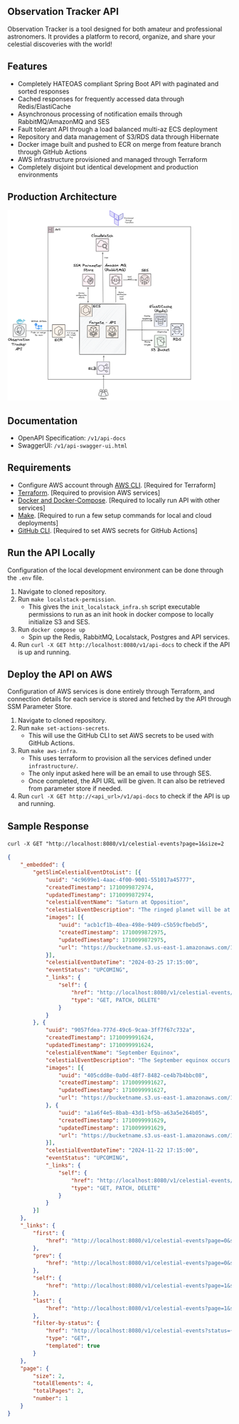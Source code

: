 ## Observation Tracker API
Observation Tracker is a tool designed for both amateur and professional astronomers. It provides a platform to record, organize, and share your celestial discoveries with the world! 

## Features
- Completely HATEOAS compliant Spring Boot API with paginated and sorted responses
- Cached responses for frequently accessed data through Redis/ElastiCache
- Asynchronous processing of notification emails through RabbitMQ/AmazonMQ and SES
- Fault tolerant API through a load balanced multi-az ECS deployment
- Repository and data management of S3/RDS data through Hibernate
- Docker image built and pushed to ECR on merge from feature branch through GitHub Actions 
- AWS infrastructure provisioned and managed through Terraform
- Completely disjoint but identical development and production environments

## Production Architecture
![Architecture](https://raw.githubusercontent.com/ris-tlp/observation-tracker/refs/heads/main/media/architecture_diagram.png)

## Documentation
- OpenAPI Specification: `/v1/api-docs`
- SwaggerUI: `/v1/api-swagger-ui.html`

## Requirements 
- Configure AWS account through [AWS CLI](https://aws.amazon.com/cli/). [Required for Terraform]
- [Terraform](https://www.terraform.io/). [Required to provision AWS services]
- [Docker and Docker-Compose](https://www.docker.com/). [Required to locally run API with other services]
- [Make](https://www.gnu.org/software/make/manual/make.html). [Required to run a few setup commands for local and cloud deployments]
- [GitHub CLI](https://cli.github.com/). [Required to set AWS secrets for GitHub Actions]

## Run the API Locally
Configuration of the local development environment can be done through the `.env` file.
1. Navigate to cloned repository.
2. Run `make localstack-permission`.
   - This gives the `init_localstack_infra.sh` script executable permissions to run as an init hook in docker compose to locally initialize S3 and SES.
4. Run `docker compose up`
   - Spin up the Redis, RabbitMQ, Localstack, Postgres and API services.
6. Run `curl -X GET http://localhost:8080/v1/api-docs` to check if the API is up and running. 

## Deploy the API on AWS
Configuration of AWS services is done entirely through Terraform, and connection details for each service is stored and fetched by the API through SSM Parameter Store.
1. Navigate to cloned repository.
2. Run `make set-actions-secrets`.
   - This will use the GitHub CLI to set AWS secrets to be used with GitHub Actions.
3. Run `make aws-infra`.
   - This uses terraform to provision all the services defined under `infrastructure/`.
   - The only input asked here will be an email to use through SES.
   - Once completed, the API URL will be given. It can also be retrieved from parameter store if needed.
4. Run `curl -X GET http://<api_url>/v1/api-docs` to check if the API is up and running.
   
## Sample Response
`curl -X GET "http://localhost:8080/v1/celestial-events?page=1&size=2`

```json
{
    "_embedded": {
        "getSlimCelestialEventDtoList": [{
            "uuid": "4c9699e1-4aac-4f00-9001-551017a45777",
            "createdTimestamp": 1710099872974,
            "updatedTimestamp": 1710099872974,
            "celestialEventName": "Saturn at Opposition",
            "celestialEventDescription": "The ringed planet will be at its closest approach to Earth and its face will be fully illuminated by the Sun. It will be brighter than any other time of the year and will be visible all night long.",
            "images": [{
                "uuid": "acb1cf1b-40ea-498e-9409-c5b59cfbebd5",
                "createdTimestamp": 1710099872975,
                "updatedTimestamp": 1710099872975,
                "url": "https://bucketname.s3.us-east-1.amazonaws.com/1710099872960-saturn-equinox.png"
            }],
            "celestialEventDateTime": "2024-03-25 17:15:00",
            "eventStatus": "UPCOMING",
            "_links": {
                "self": {
                    "href": "http://localhost:8080/v1/celestial-events/4c9699e1-4aac-4f00-9001-551017a45777",
                    "type": "GET, PATCH, DELETE"
                }
            }
        }, {
            "uuid": "9057fdea-777d-49c6-9caa-3ff7f67c732a",
            "createdTimestamp": 1710099991624,
            "updatedTimestamp": 1710099991624,
            "celestialEventName": "September Equinox",
            "celestialEventDescription": "The September equinox occurs at 12:39 UTC. The Sun will shine directly on the equator and there will be nearly equal amounts of day and night throughout the world.",
            "images": [{
                "uuid": "405cdd8e-0a0d-48f7-8482-ce4b7b4bbc08",
                "createdTimestamp": 1710099991627,
                "updatedTimestamp": 1710099991627,
                "url": "https://bucketname.s3.us-east-1.amazonaws.com/1710099991538-sun.png"
            }, {
                "uuid": "a1a6f4e5-8bab-43d1-bf5b-a63a5e264b05",
                "createdTimestamp": 1710099991629,
                "updatedTimestamp": 1710099991629,
                "url": "https://bucketname.s3.us-east-1.amazonaws.com/1710099991611-equinox.png"
            }],
            "celestialEventDateTime": "2024-11-22 17:15:00",
            "eventStatus": "UPCOMING",
            "_links": {
                "self": {
                    "href": "http://localhost:8080/v1/celestial-events/9057fdea-777d-49c6-9caa-3ff7f67c732a",
                    "type": "GET, PATCH, DELETE"
                }
            }
        }]
    },
    "_links": {
        "first": {
            "href": "http://localhost:8080/v1/celestial-events?page=0&size=2"
        },
        "prev": {
            "href": "http://localhost:8080/v1/celestial-events?page=0&size=2"
        },
        "self": {
            "href": "http://localhost:8080/v1/celestial-events?page=1&size=2"
        },
        "last": {
            "href": "http://localhost:8080/v1/celestial-events?page=1&size=2"
        },
        "filter-by-status": {
            "href": "http://localhost:8080/v1/celestial-events?status={status}",
            "type": "GET",
            "templated": true
        }
    },
    "page": {
        "size": 2,
        "totalElements": 4,
        "totalPages": 2,
        "number": 1
    }
}
```
